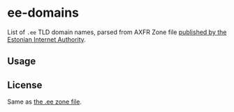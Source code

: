 # ee-domains

List of `.ee` TLD domain names, parsed from AXFR Zone file [published by the Estonian Internet Authority][ee-zone].

[ee-zone]: https://www.internet.ee/domeenid/ee-tsoonifail


## Usage



## License

Same as [the .ee zone file][ee-zone].